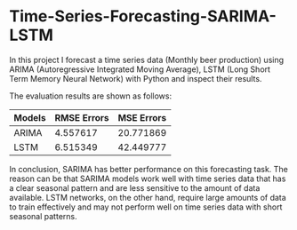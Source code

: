 # Time-Series-Forecasting-SARIMA-LSTM
In this project I forecast a time series data (Monthly beer production) using ARIMA (Autoregressive Integrated Moving Average), LSTM (Long Short Term Memory Neural Network) with Python and inspect their results.

The evaluation results are shown as follows:

| Models | RMSE Errors | MSE Errors |
|----------|----------|----------|
| ARIMA| 4.557617 | 20.771869 |
| LSTM| 6.515349 | 42.449777 |


In conclusion, SARIMA has better performance on this forecasting task. 
The reason can be that SARIMA models work well with time series data that has a clear seasonal pattern and are less sensitive to the amount of data available. LSTM networks, on the other hand, require large amounts of data to train effectively and may not perform well on time series data with short seasonal patterns.
